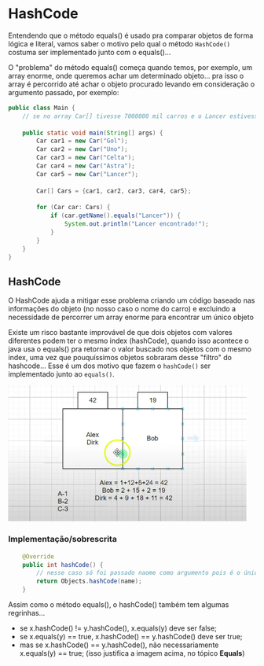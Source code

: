 # HashCode

Entendendo que o método equals() é usado pra comparar objetos de forma lógica e literal, vamos saber o motivo pelo qual o método `HashCode()` costuma ser implementado junto com o equals()...

O "problema" do método equals() começa quando temos, por exemplo, um array enorme, onde queremos achar um determinado objeto... pra isso o array é percorrido até achar o objeto procurado levando em consideração o argumento passado, por exemplo:

```java
public class Main {
    // se no array Car[] tivesse 7000000 mil carros e o Lancer estivesse em último kkkkkk daria um trabalhinho para percorrer todo o array até chegar nele, né? kkkkkk

    public static void main(String[] args) {
        Car car1 = new Car("Gol");
        Car car2 = new Car("Uno");
        Car car3 = new Car("Celta");
        Car car4 = new Car("Astra");
        Car car5 = new Car("Lancer");

        Car[] Cars = {car1, car2, car3, car4, car5};

        for (Car car: Cars) {
            if (car.getName().equals("Lancer")) {
                System.out.println("Lancer encontrado!");
            }
        }
    }
}
```

## HashCode

O HashCode ajuda a mitigar esse problema criando um código baseado nas informações do objeto (no nosso caso o nome do carro) e excluindo a necessidade de percorrer um array enorme para encontrar um único objeto

Existe um risco bastante improvável de que dois objetos com valores diferentes podem ter o mesmo index (hashCode), quando isso acontece o java usa o equals() pra retornar o valor buscado nos objetos com o mesmo index, uma vez que pouquíssimos objetos sobraram desse "filtro" do hashcode... Esse é um dos motivo que fazem o `hashCode()` ser implementado junto ao `equals()`.

![alt](./img/hashcode%20equals.png)

### Implementação/sobrescrita

```java
    @Override
    public int hashCode() {
        // nesse caso só foi passado naome como argumento pois é o único atributo da classe
        return Objects.hashCode(name);
    }
```

Assim como o método equals(), o hashCode() também tem algumas regrinhas...

- se x.hashCode() != y.hashCode(), x.equals(y) deve ser false;
- se x.equals(y) == true, x.hashCode() == y.hashCode() deve ser true;
- mas se x.hashCode() == y.hashCode(), não necessariamente x.equals(y) == true; (isso justifica a imagem acima, no tópico **Equals**)
